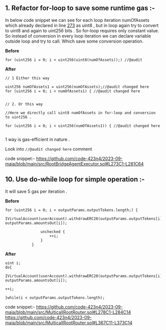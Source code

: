 ## 1. Refactor for-loop to save some runtime gas :-

In below code snippet we can see for each loop iteration numOfAssets which already declared in line [273](https://github.com/code-423n4/2023-09-maia/blob/main/src/RootBridgeAgentExecutor.sol#L273) as uint8 , but in loop again try to convert to uint8 and again to uint256 bits . So for-loop requires only constant value. So instead of conversion in every loop iteration we can declare variable outside loop and try to call. Which save some conversion operation.

**Before**
```solidity
for (uint256 i = 0; i < uint256(uint8(numOfAssets));) //@audit
```

**After**
```solidity
// 1 Either this way

uint256 numOfAssets1 = uint256(numOfAssets);//@audit changed here
for (uint256 i = 0; i < numOfAssets1) { //@audit changed here


// 2. Or this way 

//Here we directly call uint8 numOfAssets in for-loop and conversion to uint256 .

for (uint256 i = 0; i < uint256(numOfAssets1)) { //@audit changed here


```
1 way is gas-efficient in nature .

Look into `//@audit changed here` comment

code snippet:-
https://github.com/code-423n4/2023-09-maia/blob/main/src/RootBridgeAgentExecutor.sol#L273C1-L281C64



## 10. Use do-while loop for simple operation :-

It will save 5 gas per iteration . 

**Before**
```solidity
for (uint256 i = 0; i < outputParams.outputTokens.length;) {
                IVirtualAccount(userAccount).withdrawERC20(outputParams.outputTokens[i], outputParams.amountsOut[i]);

                unchecked {
                    ++i;
                }
            }
```

**After**
```solidity
uint i;
do{  
        
IVirtualAccount(userAccount).withdrawERC20(outputParams.outputTokens[i], outputParams.amountsOut[i]);

++i;

}while(i < outputParams.outputTokens.length);
```
code snippet:-
https://github.com/code-423n4/2023-09-maia/blob/main/src/MulticallRootRouter.sol#L278C1-L284C14
https://github.com/code-423n4/2023-09-maia/blob/main/src/MulticallRootRouter.sol#L367C11-L373C14
